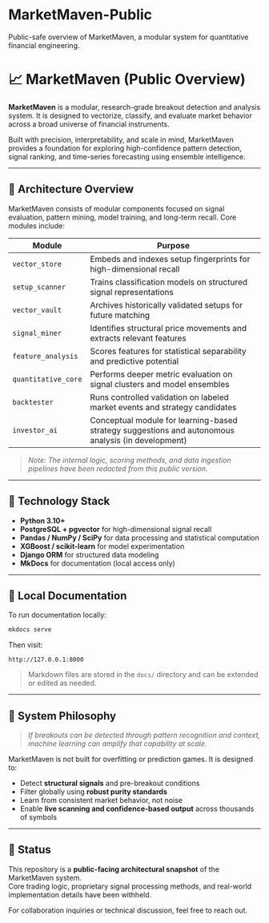 # MarketMaven-Public
Public-safe overview of MarketMaven, a modular system for quantitative financial engineering.

# 📈 MarketMaven (Public Overview)

**MarketMaven** is a modular, research-grade breakout detection and analysis system. It is designed to vectorize, classify, and evaluate market behavior across a broad universe of financial instruments.

Built with precision, interpretability, and scale in mind, MarketMaven provides a foundation for exploring high-confidence pattern detection, signal ranking, and time-series forecasting using ensemble intelligence.

---

## 🧠 Architecture Overview

MarketMaven consists of modular components focused on signal evaluation, pattern mining, model training, and long-term recall. Core modules include:

| Module                | Purpose                                                                                              |
|-----------------------|------------------------------------------------------------------------------------------------------|
| `vector_store`        | Embeds and indexes setup fingerprints for high-dimensional recall                                    |
| `setup_scanner`       | Trains classification models on structured signal representations                                    |
| `vector_vault`        | Archives historically validated setups for future matching                                           |
| `signal_miner`        | Identifies structural price movements and extracts relevant features                                 |
| `feature_analysis`    | Scores features for statistical separability and predictive potential                                |
| `quantitative_core`   | Performs deeper metric evaluation on signal clusters and model ensembles                            |
| `backtester`          | Runs controlled validation on labeled market events and strategy candidates                         |
| `investor_ai`         | Conceptual module for learning-based strategy suggestions and autonomous analysis (in development)   |

> *Note: The internal logic, scoring methods, and data ingestion pipelines have been redacted from this public version.*

---

## 🧪 Technology Stack

- **Python 3.10+**
- **PostgreSQL + pgvector** for high-dimensional signal recall
- **Pandas / NumPy / SciPy** for data processing and statistical computation
- **XGBoost / scikit-learn** for model experimentation
- **Django ORM** for structured data modeling
- **MkDocs** for documentation (local access only)

---

## 🔧 Local Documentation

To run documentation locally:

```bash
mkdocs serve
```

Then visit:

```
http://127.0.0.1:8000
```

> Markdown files are stored in the `docs/` directory and can be extended or edited as needed.

---

## 🧠 System Philosophy

> *If breakouts can be detected through pattern recognition and context, machine learning can amplify that capability at scale.*

MarketMaven is not built for overfitting or prediction games. It is designed to:

- Detect **structural signals** and pre-breakout conditions  
- Filter globally using **robust purity standards**  
- Learn from consistent market behavior, not noise  
- Enable **live scanning and confidence-based output** across thousands of symbols

---

## 🚧 Status

This repository is a **public-facing architectural snapshot** of the MarketMaven system.  
Core trading logic, proprietary signal processing methods, and real-world implementation details have been withheld.

For collaboration inquiries or technical discussion, feel free to reach out.

